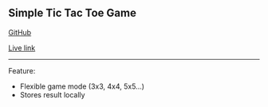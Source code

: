 ## Simple Tic Tac Toe Game


[GitHub](https://github.com/kennyliuwenjun/tic-tac-toe)

[Live link](https://kennyliuwenjun.github.io/tic-tac-toe/)

--------------------------

Feature:

- Flexible game mode (3x3, 4x4, 5x5...)
- Stores result locally
